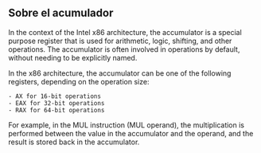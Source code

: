 ## Sobre el acumulador

In the context of the Intel x86 architecture, the accumulator is a special purpose register that is used for arithmetic, logic, shifting, and other operations. The accumulator is often involved in operations by default, without needing to be explicitly named.

In the x86 architecture, the accumulator can be one of the following registers, depending on the operation size:

	- AX for 16-bit operations
	- EAX for 32-bit operations
	- RAX for 64-bit operations

For example, in the MUL instruction (MUL operand), the multiplication is performed between the value in the accumulator and the operand, and the result is stored back in the accumulator.
